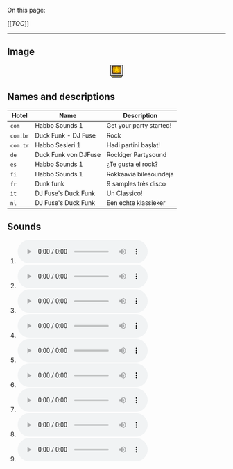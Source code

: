 On this page:

[[_TOC_]]

---

## Image

<div align="center">

![sound_set_1](../uploads/imgs/01.gif)

</div>

## Names and descriptions

| Hotel | Name | Description |
|-|-|-|
| `com` | Habbo Sounds 1 | Get your party started! |
| `com.br` | Duck Funk - DJ Fuse | Rock |
| `com.tr` | Habbo Sesleri 1 | Hadi partini başlat! |
| `de` | Duck Funk von DJFuse | Rockiger Partysound |
| `es` | Habbo Sounds 1 | ¿Te gusta el rock? |
| `fi` | Habbo Sounds 1 | Rokkaavia bilesoundeja |
| `fr` | Dunk funk | 9 samples très disco |
| `it` | DJ Fuse's Duck Funk | Un Classico! |
| `nl` | DJ Fuse's Duck Funk | Een echte klassieker |

## Sounds

1. ![Sample 1](../uploads/sounds/sound_machine_sample_1.mp3)
1. ![Sample 2](../uploads/sounds/sound_machine_sample_2.mp3)
1. ![Sample 3](../uploads/sounds/sound_machine_sample_3.mp3)
1. ![Sample 4](../uploads/sounds/sound_machine_sample_4.mp3)
1. ![Sample 5](../uploads/sounds/sound_machine_sample_5.mp3)
1. ![Sample 6](../uploads/sounds/sound_machine_sample_6.mp3)
1. ![Sample 7](../uploads/sounds/sound_machine_sample_7.mp3)
1. ![Sample 8](../uploads/sounds/sound_machine_sample_8.mp3)
1. ![Sample 9](../uploads/sounds/sound_machine_sample_9.mp3)